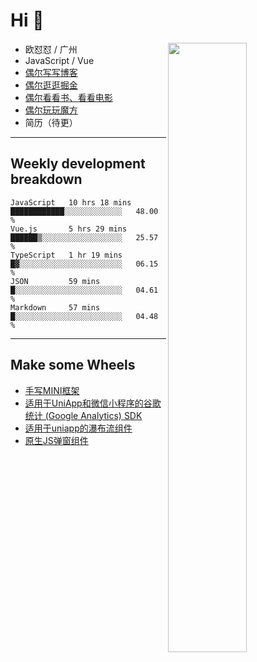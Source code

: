 # Hi 👋

[<img align="right" width="50%" src="https://github-readme-stats.vercel.app/api?username=OUDUIDUI&theme=dark&show_icons=true">](https://metrics.lecoq.io/OUDUIDUI?template=classic&#41;)


-   欧怼怼 / 广州
-   JavaScript / Vue
-   [偶尔写写博客](OUDUIDUI.cn)
-   [偶尔逛逛掘金](https://juejin.cn/user/4309700183594366)
-   [偶尔看看书、看看电影](https://www.yuque.com/books/share/3ee1684b-8e19-4849-b5aa-13d1813ded6d)
-   [偶尔玩玩魔方](https://cubing.com/results/person/2014OUSH01)
-   简历（待更）

---

##  Weekly development breakdown

<!--START_SECTION:waka-->
```text
JavaScript   10 hrs 18 mins  ████████████░░░░░░░░░░░░░   48.00 % 
Vue.js       5 hrs 29 mins   ██████▒░░░░░░░░░░░░░░░░░░   25.57 % 
TypeScript   1 hr 19 mins    █▓░░░░░░░░░░░░░░░░░░░░░░░   06.15 % 
JSON         59 mins         █░░░░░░░░░░░░░░░░░░░░░░░░   04.61 % 
Markdown     57 mins         █░░░░░░░░░░░░░░░░░░░░░░░░   04.48 % 
```
<!--END_SECTION:waka-->



---

##  Make some Wheels

- [手写MINI框架](https://github.com/OUDUIDUI/mini)
- [适用于UniApp和微信小程序的谷歌统计 (Google Analytics) SDK](https://github.com/OUDUIDUI/ga-tracker)
- [适用于uniapp的瀑布流组件](https://github.com/OUDUIDUI/uniapp_waterfalls_flow)
- [原生JS弹窗组件](https://github.com/OUDUIDUI/notice-kit)


